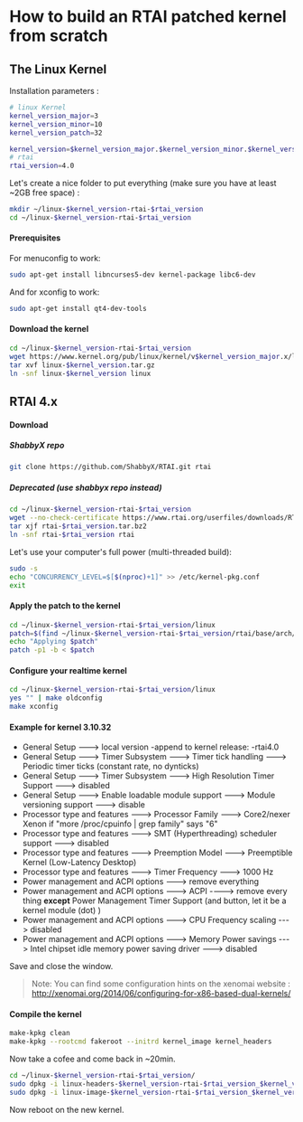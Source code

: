 How to build an RTAI patched kernel from scratch
======

## The Linux Kernel
Installation parameters : 
```bash
# linux Kernel
kernel_version_major=3
kernel_version_minor=10
kernel_version_patch=32

kernel_version=$kernel_version_major.$kernel_version_minor.$kernel_version_patch
# rtai
rtai_version=4.0

```
Let's create a nice folder to put everything (make sure you have at least ~2GB free space) :
```bash
mkdir ~/linux-$kernel_version-rtai-$rtai_version
cd ~/linux-$kernel_version-rtai-$rtai_version
```

#### Prerequisites
For menuconfig to work:
```bash
sudo apt-get install libncurses5-dev kernel-package libc6-dev
```
And for xconfig to work:
```bash
sudo apt-get install qt4-dev-tools
```

#### Download the kernel

```bash
cd ~/linux-$kernel_version-rtai-$rtai_version
wget https://www.kernel.org/pub/linux/kernel/v$kernel_version_major.x/linux-$kernel_version.tar.gz
tar xvf linux-$kernel_version.tar.gz
ln -snf linux-$kernel_version linux
```

## RTAI 4.x
#### Download

##### ShabbyX repo

```bash
git clone https://github.com/ShabbyX/RTAI.git rtai
```

##### Deprecated (use shabbyx repo instead)
```bash
cd ~/linux-$kernel_version-rtai-$rtai_version
wget --no-check-certificate https://www.rtai.org/userfiles/downloads/RTAI/rtai-$rtai_version.tar.bz2
tar xjf rtai-$rtai_version.tar.bz2
ln -snf rtai-$rtai_version rtai
```

Let's use your computer's full power (multi-threaded build):
```bash
sudo -s
echo "CONCURRENCY_LEVEL=$[$(nproc)+1]" >> /etc/kernel-pkg.conf
exit
```
#### Apply the patch to the kernel 

```bash
cd ~/linux-$kernel_version-rtai-$rtai_version/linux
patch=$(find ~/linux-$kernel_version-rtai-$rtai_version/rtai/base/arch/x86/patches/ -name "*$kernel_version*" | tail -1)
echo "Applying $patch"
patch -p1 -b < $patch
```


#### Configure your realtime kernel 
```bash
cd ~/linux-$kernel_version-rtai-$rtai_version/linux
yes "" | make oldconfig
make xconfig
```

#### Example for kernel 3.10.32

* General Setup ---> local version -append to kernel release: -rtai4.0
* General Setup ---> Timer Subsystem ---> Timer tick handling ---> Periodic timer ticks (constant rate, no dynticks)
* General Setup ---> Timer Subsystem ---> High Resolution Timer Support ---> disabled
* General Setup ---> Enable loadable module support ---> Module versioning support ---> disable
* Processor type and features ---> Processor Family ---> Core2/nexer Xenon if "more /proc/cpuinfo | grep family" says "6"
* Processor type and features ---> SMT (Hyperthreading) scheduler support ---> disabled
* Processor type and features ---> Preemption Model ---> Preemptible Kernel (Low-Latency Desktop)
* Processor type and features ---> Timer Frequency ---> 1000 Hz
* Power management and ACPI options ---> remove everything
* Power management and ACPI options ---> ACPI ----> remove every thing **except** Power Management Timer Support (and button, let it be a kernel module (dot) )
* Power management and ACPI options ---> CPU Frequency scaling ---> disabled
* Power management and ACPI options ---> Memory Power savings ---> Intel chipset idle memory power saving driver ---> disabled 


Save and close the window.


> Note: You can find some configuration hints on the xenomai website : http://xenomai.org/2014/06/configuring-for-x86-based-dual-kernels/

#### Compile the kernel

```bash
make-kpkg clean
make-kpkg --rootcmd fakeroot --initrd kernel_image kernel_headers
```
Now take a cofee and come back in ~20min.

```bash
cd ~/linux-$kernel_version-rtai-$rtai_version/
sudo dpkg -i linux-headers-$kernel_version-rtai-$rtai_version_$kernel_version-rtai-$rtai_version-10.00.Custom_i386.deb
sudo dpkg -i linux-image-$kernel_version-rtai-$rtai_version_$kernel_version-rtai-$rtai_version-10.00.Custom_i386.deb
```

Now reboot on the new kernel. 

